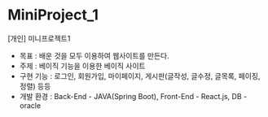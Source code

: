 # MiniProject_1

[개인] 미니프로젝트1

- 목표 : 배운 것을 모두 이용하여 웹사이트를 만든다.
- 주제 : 베이직 기능을 이용한 베이직 사이트
- 구현 기능 : 로그인, 회원가입, 마이페이지, 게시판(글작성, 글수정, 글목록, 페이징, 정렬) 등등
- 개발 환경 : Back-End - JAVA(Spring Boot), Front-End - React.js, DB - oracle

